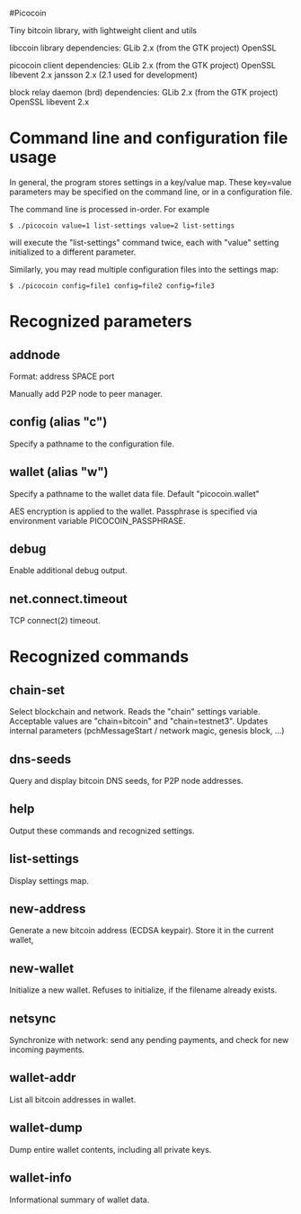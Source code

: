 #Picocoin

Tiny bitcoin library, with lightweight client and utils

libccoin library dependencies:
	GLib 2.x (from the GTK project)
	OpenSSL

picocoin client dependencies:
	GLib 2.x (from the GTK project)
	OpenSSL
	libevent 2.x
	jansson 2.x (2.1 used for development)

block relay daemon (brd) dependencies:
	GLib 2.x (from the GTK project)
	OpenSSL
	libevent 2.x



Command line and configuration file usage
=========================================

In general, the program stores settings in a key/value map.  These key=value
parameters may be specified on the command line, or in a configuration file.

The command line is processed in-order.  For example

	$ ./picocoin value=1 list-settings value=2 list-settings

will execute the "list-settings" command twice, each with "value" setting
initialized to a different parameter.

Similarly, you may read multiple configuration files into the settings map:

	$ ./picocoin config=file1 config=file2 config=file3


Recognized parameters
=====================

addnode
------------------
Format: address SPACE port

Manually add P2P node to peer manager.


config (alias "c")
------------------
Specify a pathname to the configuration file.


wallet (alias "w")
------------------
Specify a pathname to the wallet data file.  Default "picocoin.wallet"

AES encryption is applied to the wallet.  Passphrase is specified via
environment variable PICOCOIN_PASSPHRASE.


debug
------------------
Enable additional debug output.

net.connect.timeout
------------------
TCP connect(2) timeout.


Recognized commands
===================

chain-set
---------
Select blockchain and network.  Reads the "chain" settings variable.
Acceptable values are "chain=bitcoin" and "chain=testnet3".  Updates
internal parameters (pchMessageStart / network magic, genesis block, ...)

dns-seeds
---------
Query and display bitcoin DNS seeds, for P2P node addresses.

help
----
Output these commands and recognized settings.

list-settings
-------------
Display settings map.

new-address
-----------
Generate a new bitcoin address (ECDSA keypair).  Store it in the current
wallet, 

new-wallet
----------
Initialize a new wallet.  Refuses to initialize, if the filename already
exists.

netsync
-------
Synchronize with network: send any pending payments, and check for
new incoming payments.

wallet-addr
-----------
List all bitcoin addresses in wallet.

wallet-dump
-----------
Dump entire wallet contents, including all private keys.

wallet-info
-----------
Informational summary of wallet data.

